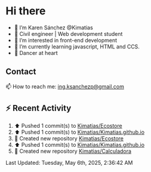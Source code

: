 # Hi there 

- 👋  I’m Karen Sánchez @Kimatias
- 📐 Civil engineer | Web development student
- 👀 I’m interested in front-end development
- 🌱 I’m currently learning javascript, HTML and CCS.
- 💃 Dancer at heart

## Contact 

📫 How to reach me: ing.ksanchezp@gmail.com

## :zap: Recent Activity

<!--RECENT_ACTIVITY:start-->
1. ⬆️ Pushed 1 commit(s) to [Kimatias/Ecostore](https://github.com/Kimatias/Ecostore)<br>
2. ⬆️ Pushed 1 commit(s) to [Kimatias/Kimatias.github.io](https://github.com/Kimatias/Kimatias.github.io)<br>
3. 📔 Created new repository [Kimatias/Ecostore](https://github.com/Kimatias/Ecostore)<br>
4. ⬆️ Pushed 1 commit(s) to [Kimatias/Kimatias.github.io](https://github.com/Kimatias/Kimatias.github.io)<br>
5. 📔 Created new repository [Kimatias/Calculadora](https://github.com/Kimatias/Calculadora)<br>
<!--RECENT_ACTIVITY:end-->

<!--RECENT_ACTIVITY:last_update-->
Last Updated: Tuesday, May 6th, 2025, 2:36:42 AM
<!--RECENT_ACTIVITY:last_update_end-->

<!---
Kimatias/Kimatias is a ✨ special ✨ repository because its `README.md` (this file) appears on your GitHub profile.
You can click the Preview link to take a look at your changes.
--->
